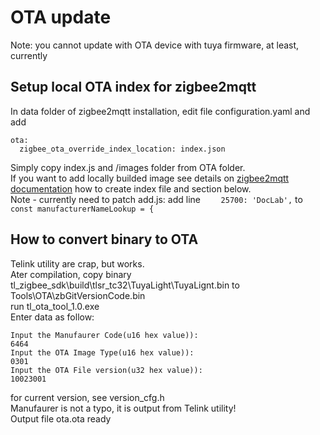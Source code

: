 # OTA update
Note: you cannot update with OTA device with tuya firmware, at least, currently

## Setup local OTA index for zigbee2mqtt
In data folder of zigbee2mqtt installation, edit file configuration.yaml and add
```
ota:
  zigbee_ota_override_index_location: index.json
```
Simply copy index.js and /images folder from OTA folder.  
If you want to add locally builded image see details on [zigbee2mqtt documentation](https://www.zigbee2mqtt.io/guide/usage/ota_updates.html#local-ota-index-and-firmware-files) how to create index file and section below.  
Note - currently need to patch add.js: add line `    25700: 'DocLab',` to `const manufacturerNameLookup = {`

## How to convert binary to OTA
Telink utility are crap, but works.  
Ater compilation, copy binary tl_zigbee_sdk\build\tlsr_tc32\TuyaLight\TuyaLignt.bin to Tools\OTA\zbGitVersionCode.bin  
run tl_ota_tool_1.0.exe  
Enter data as follow:
```
Input the Manufaurer Code(u16 hex value)):
6464
Input the OTA Image Type(u16 hex value)):
0301
Input the OTA File version(u32 hex value)):
10023001
```
for current version, see version_cfg.h  
Manufaurer is not a typo, it is output from Telink utility!  
Output file ota.ota ready



